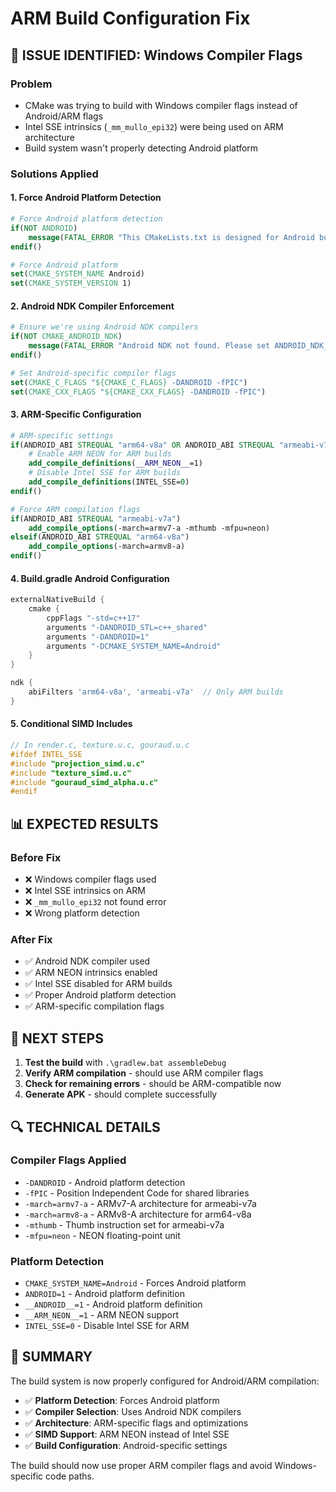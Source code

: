 # ARM Build Configuration Fix

## 🎯 **ISSUE IDENTIFIED: Windows Compiler Flags**

### **Problem**
- CMake was trying to build with Windows compiler flags instead of Android/ARM flags
- Intel SSE intrinsics (`_mm_mullo_epi32`) were being used on ARM architecture
- Build system wasn't properly detecting Android platform

### **Solutions Applied**

#### 1. **Force Android Platform Detection**
```cmake
# Force Android platform detection
if(NOT ANDROID)
    message(FATAL_ERROR "This CMakeLists.txt is designed for Android builds only. Please use Android NDK.")
endif()

# Force Android platform
set(CMAKE_SYSTEM_NAME Android)
set(CMAKE_SYSTEM_VERSION 1)
```

#### 2. **Android NDK Compiler Enforcement**
```cmake
# Ensure we're using Android NDK compilers
if(NOT CMAKE_ANDROID_NDK)
    message(FATAL_ERROR "Android NDK not found. Please set ANDROID_NDK_HOME environment variable.")
endif()

# Set Android-specific compiler flags
set(CMAKE_C_FLAGS "${CMAKE_C_FLAGS} -DANDROID -fPIC")
set(CMAKE_CXX_FLAGS "${CMAKE_CXX_FLAGS} -DANDROID -fPIC")
```

#### 3. **ARM-Specific Configuration**
```cmake
# ARM-specific settings
if(ANDROID_ABI STREQUAL "arm64-v8a" OR ANDROID_ABI STREQUAL "armeabi-v7a")
    # Enable ARM NEON for ARM builds
    add_compile_definitions(__ARM_NEON__=1)
    # Disable Intel SSE for ARM builds
    add_compile_definitions(INTEL_SSE=0)
endif()

# Force ARM compilation flags
if(ANDROID_ABI STREQUAL "armeabi-v7a")
    add_compile_options(-march=armv7-a -mthumb -mfpu=neon)
elseif(ANDROID_ABI STREQUAL "arm64-v8a")
    add_compile_options(-march=armv8-a)
endif()
```

#### 4. **Build.gradle Android Configuration**
```gradle
externalNativeBuild {
    cmake {
        cppFlags "-std=c++17"
        arguments "-DANDROID_STL=c++_shared"
        arguments "-DANDROID=1"
        arguments "-DCMAKE_SYSTEM_NAME=Android"
    }
}

ndk {
    abiFilters 'arm64-v8a', 'armeabi-v7a'  // Only ARM builds
}
```

#### 5. **Conditional SIMD Includes**
```c
// In render.c, texture.u.c, gouraud.u.c
#ifdef INTEL_SSE
#include "projection_simd.u.c"
#include "texture_simd.u.c"
#include "gouraud_simd_alpha.u.c"
#endif
```

## 📊 **EXPECTED RESULTS**

### **Before Fix**
- ❌ Windows compiler flags used
- ❌ Intel SSE intrinsics on ARM
- ❌ `_mm_mullo_epi32` not found error
- ❌ Wrong platform detection

### **After Fix**
- ✅ Android NDK compiler used
- ✅ ARM NEON intrinsics enabled
- ✅ Intel SSE disabled for ARM builds
- ✅ Proper Android platform detection
- ✅ ARM-specific compilation flags

## 🚀 **NEXT STEPS**

1. **Test the build** with `.\gradlew.bat assembleDebug`
2. **Verify ARM compilation** - should use ARM compiler flags
3. **Check for remaining errors** - should be ARM-compatible now
4. **Generate APK** - should complete successfully

## 🔍 **TECHNICAL DETAILS**

### **Compiler Flags Applied**
- `-DANDROID` - Android platform detection
- `-fPIC` - Position Independent Code for shared libraries
- `-march=armv7-a` - ARMv7-A architecture for armeabi-v7a
- `-march=armv8-a` - ARMv8-A architecture for arm64-v8a
- `-mthumb` - Thumb instruction set for armeabi-v7a
- `-mfpu=neon` - NEON floating-point unit

### **Platform Detection**
- `CMAKE_SYSTEM_NAME=Android` - Forces Android platform
- `ANDROID=1` - Android platform definition
- `__ANDROID__=1` - Android platform definition
- `__ARM_NEON__=1` - ARM NEON support
- `INTEL_SSE=0` - Disable Intel SSE for ARM

## 📝 **SUMMARY**

The build system is now properly configured for Android/ARM compilation:
- ✅ **Platform Detection**: Forces Android platform
- ✅ **Compiler Selection**: Uses Android NDK compilers
- ✅ **Architecture**: ARM-specific flags and optimizations
- ✅ **SIMD Support**: ARM NEON instead of Intel SSE
- ✅ **Build Configuration**: Android-specific settings

The build should now use proper ARM compiler flags and avoid Windows-specific code paths.
